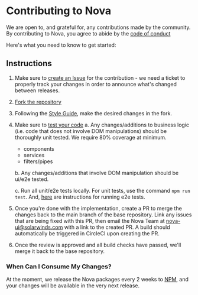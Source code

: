 # Contributing to Nova

We are open to, and grateful for, any contributions made by the community. By contributing to Nova, you agree to abide by the [code of conduct](./docs/CODE_OF_CONDUCT.md)

Here's what you need to know to get started:

## Instructions
1. Make sure to [create an Issue](https://github.com/solarwinds/nova/issues/new) for the contribution - we need a ticket to properly track your changes in order to announce what's changed between releases.
2. [Fork the repository](https://docs.github.com/en/free-pro-team@latest/github/getting-started-with-github/fork-a-repo)
3. Following the [Style Guide](./README.md/#StyleGuide), make the desired changes in the fork.
4. Make sure to [test your code](./README.md#Testing)
    a. Any changes/additions to business logic (i.e. code that does not involve DOM manipulations) should be thoroughly unit tested. We require 80% coverage at minimum.
    - components
    - services
    - filters/pipes

    b. Any changes/additions that involve DOM manipulation should be ui/e2e tested.

    c. Run all unit/e2e tests locally. For unit tests, use the command `npm run test`. And, [here](https://github.com/solarwinds/nova#running-and-debugging-e2e-tests) are instructions for running e2e tests.

5. Once you're done with the implementation, create a PR to merge the changes back to the main branch of the base repository. Link any issues that are being fixed with this PR, then email the Nova Team at <nova-ui@solarwinds.com> with a link to the created PR. A build should automatically be triggered in CircleCI upon creating the PR.
6. Once the review is approved and all build checks have passed, we'll merge it back to the base repository.

### When Can I Consume My Changes?

At the moment, we release the Nova packages every 2 weeks to [NPM](https://www.npmjs.com/settings/nova-ui/packages), and your changes will be available in the very next release.
